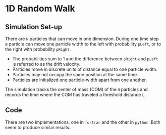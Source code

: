 # 1D Random Walk

## Simulation Set-up

There are `N` particles that can move in one dimension. During one time step a particle can move one particle width to the left with probability `pLeft`, or to the right with probability `pRight`.

- The probabilities sum to 1 and the difference between `pRight` and `pLeft` is referred to as the drift velocity.
- Particles move in discrete units of distance equal to one particle width.
- Particles may not occupy the same position at the same time.
- Particles are initialized one particle-width apart from one another.

The simulation tracks the center of mass (COM) of the `N` particles and records the time where the COM has traveled a threshold distance `L`.

## Code

There are two implementations, one in `fortran` and the other in `python`. Both seem to produce similar results.
